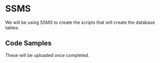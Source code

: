 # SSMS
We will be using SSMS to create the scripts that will create the database tables.

## Code Samples
These will be uploaded once completed.
```sql

```